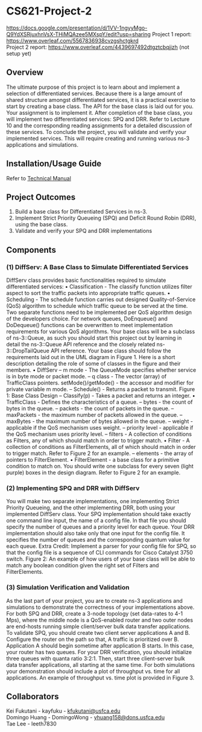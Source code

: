# CS621-Project-2
https://docs.google.com/presentation/d/1VV-1ngyyMgo-Q9YdXSRjuxhnVsX-THiMQAzee5MXspY/edit?usp=sharing
Project 1 report: https://www.overleaf.com/5567836938cvzgshctgkrd   
Project 2 report: https://www.overleaf.com/4439697492dtgztcbqjjzh (not setup yet)

## Overview
The ultimate purpose of this project is to learn about and implement a selection of differentiated services. Because
there is a large amount of shared structure amongst differentiated services, it is a practical exercise to start by
creating a base class. The API for the base class is laid out for you. Your assignment is to implement it.
After completion of the base class, you will implement two differentiated services: SPQ and DRR. Refer to Lecture
10 and the corresponding reading assignments for a detailed discussion of these services. To conclude the project, you
will validate and verify your implemented services. This will require creating and running various ns-3 applications
and simulations.

## Installation/Usage Guide
Refer to [Technical Manual](Technical_Manual.md)

## Project Outcomes
1. Build a base class for Differentiated Services in ns-3.
2. Implement Strict Priority Queueing (SPQ) and Deficit Round Robin (DRR), using the base class.
3. Validate and verify your SPQ and DRR implementations
## Components
### (1) DiffServ: A Base Class to Simulate Differentiated Services
DiffServ class provides basic functionalities required to simulate differentiated services:
• Classification - The classify function utilizes filter aspect to sort the traffic packets into appropriate traffic
queues.
• Scheduling - The schedule function carries out designed Quality-of-Service (QoS) algorithm to schedule which
traffic queue to be served at the time.
Two separate functions need to be implemented per QoS algorithm design of the developers choice. For network
queues, DoEnqueue() and DoDequeue() functions can be overwritten to meet implementation requirements for
various QoS algorithms.
Your base class will be a subclass of ns-3::Queue, as such you should start this project out by learning in detail
the ns-3::Queue API reference and the closely related ns-3::DropTailQueue API reference.
Your base class should follow the requirements laid out in the UML diagram in Figure 1.
Here is a short description detailing the role of some of classes in the figure and their members.
• DiffServ
– m mode - The QueueMode specifies whether service is in byte mode or packet mode.
– q class - The vector (array) of TrafficClass pointers. setMode()/getMode() - the accessor and modifier
for private variable m mode.
– Schedule() - Returns a packet to transmit.
Figure 1: Base Class Design
– Classify(p) - Takes a packet and returns an integer.
• TrafficClass - Defines the characteristics of a queue.
– bytes - the count of bytes in the queue.
– packets - the count of packets in the queue.
– maxPackets - the maximum number of packets allowed in the queue.
– maxBytes - the maximum number of bytes allowed in the queue.
– weight - applicable if the QoS mechanism uses weight.
– priority level - applicable if the QoS mechanism uses priority level.
– filters - A collection of conditions as Filters, any of which should match in order to trigger match.
• Filter - A collection of conditions as FilterElements, all of which should match in order to trigger match.
Refer to Figure 2 for an example.
– elements - the array of pointers to FilterElement.
• FilterElement - a base class for a primitive condition to match on. You should write one subclass for every
seven (light purple) boxes in the design diagram. Refer to Figure 2 for an example.
### (2) Implementing SPQ and DRR with DiffServ
You will make two separate implementations, one implementing Strict Priority Queueing, and the other implementing DRR, both using your implemented DiffServ class.
Your SPQ implementation should take exactly one command line input, the name of a config file. In that file you
should specify the number of queues and a priority level for each queue.
Your DRR implementation should also take only that one input for the config file. It specifies the number of queues
and the corresponding quantum value for each queue.
Extra Credit: Implement a parser for your config file for SPQ, so that the config file is a sequence of CLI commands
for Cisco Catalyst 3750 switch.
Figure 2: An example of how users of your base class will be able to match any boolean condition given the right
set of Filters and FilterElements.
### (3) Simulation Verification and Validation
As the last part of your project, you are to create ns-3 applications and simulations to demonstrate the correctness
of your implementations above. For both SPQ and DRR, create a 3-node topology (set data-rates to 4-1 Mps),
where the middle node is a QoS-enabled router and two outer nodes are end-hosts running simple client/server
bulk data transfer applications.
To validate SPQ, you should create two client server applications A and B. Configure the router on the path so
that, A traffic is prioritized over B. Application A should begin sometime after application B starts. In this case,
your router has two queues.
For your DRR verification, you should initialize three queues with quanta ratio 3:2:1. Then, start three client-server
bulk data transfer applications, all starting at the same time.
For both simulations your demonstration should include a plot of throughput vs. time for all applications. An
example of throughput vs. time plot is provided in Figure 3.
## Collaborators 
Kei Fukutani - kayfuku - kfukutani@usfca.edu   
Domingo Huang - DomingoWong - yhuang158@dons.usfca.edu  
Tae Lee - leeth7830  


